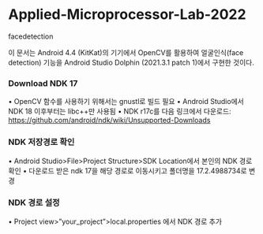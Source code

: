 # Applied-Microprocessor-Lab-2022
facedetection

이 문서는 Android 4.4 (KitKat)의 기기에서 OpenCV를 활용하여 얼굴인식(face detection) 기능을 Android Studio Dolphin (2021.3.1 patch 1)에서 구현한 것이다.

### Download NDK 17

• OpenCV 함수를 사용하기 위해서는 gnustl로 빌드 필요
• Android Studio에서 NDK 18 이후부터는 libc++만 사용됨
• NDK r17c를 다음 링크에서 다운로드: https://github.com/android/ndk/wiki/Unsupported-Downloads

### NDK 저장경로 확인

• Android Studio>File>Project Structure>SDK Location에서 본인의 NDK 경로 확인
• 다운로드 받은 ndk 17을 해당 경로로 이동시키고 폴더명을 17.2.4988734로 변경

### NDK 경로 설정

 • Project view>”your_project”>local.properties 에서 NDK 경로 추가
 
